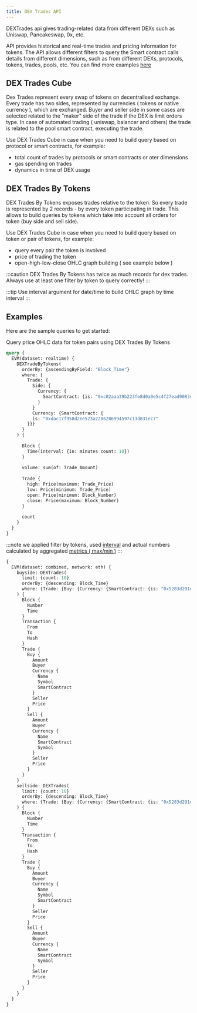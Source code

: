 ```yaml
---
title: DEX Trades API
---
```


<head>
<meta name="title" content="DEX Trades API"/>
<meta name="description" content="Get address balance and history on the DEX Trades blockchain. Also, get address balance and history for tokens or NFTs on the DEX Trades blockchain."/>
<meta name="keywords" content="DEX Trades api, DEX Trades python api, DEX Trades nft api, DEX Trades scan api, DEX Trades api, DEX Trades api docs, DEX Trades crypto api, DEX Trades blockchain api,matic network api"/>
<meta name="robots" content="index, follow"/>
<meta http-equiv="Content-Type" content="text/html; charset=utf-8"/>
<meta name="language" content="English"/>

<!-- Open Graph / Facebook -->
<meta property="og:type" content="website" />
<meta property="og:title" content="DEX Trades, address balance and history API" />
<meta property="og:description" content="Get DEX trades data for EVM chains. Also, get address balance and history for tokens or NFTs on the EVM chain." />

<!-- Twitter -->
<meta property="twitter:card" content="summary_large_image" />
<meta property="twitter:title" content="DEX Trades API" />
<meta property="twitter:description" content="Get DEX trades data for EVM chains. Also, get address balance and history for tokens or NFTs on the EVM chain." />
</head>


DEXTrades api gives trading-related data from different DEXs such as Uniswap, Pancakeswap, 0x, etc.

API provides historical and real-time trades and pricing information for tokens. The API allows different filters to query the Smart contract calls details from different dimensions, such as from different DEXs, protocols, tokens, trades, pools, etc. 
You can find more examples [here](/docs/examples/dextrades/get-trading-pairs-of-token)


## DEX Trades Cube

Dex Trades represent every swap of tokens on decentralised exchange. Every trade has
two sides, represented by currencies ( tokens or native currency ), which are exchanged.
Buyer and seller side in some cases are selected related to the "maker" side of the trade if
the DEX is limit orders type. In case of automated trading ( uniswap, balancer and others)
the trade is related to the pool smart contract, executing the trade.

Use DEX Trades Cube in case when you need to build query based on protocol or smart contracts, for example:

* total count of trades by protocols or smart contracts or oter dimensions
* gas spending on trades
* dynamics in time of DEX usage

## DEX Trades By Tokens

DEX Trades By Tokens exposes trades relative to the token. So every trade is represented by 2 records - by every token
participating in trade. This allows to build queries by tokens which take into account all orders for token
(buy side and sell side).

Use DEX Trades Cube in case when you need to build query based on token or pair of tokens, for example:

* query every pair the token is involved
* price of trading the token
* open-high-low-close OHLC graph building ( see example below )

:::caution
DEX Trades By Tokens has twice as much records for dex trades. Always use at least one filter by token
to query correctly! 
:::

:::tip
Use interval argument for date/time to build OHLC graph by time interval
:::

## Examples

Here are the sample queries to get started:

Query price OHLC data for token pairs using DEX Trades By Tokens

```graphql
query {
  EVM(dataset: realtime) {
    DEXTradeByTokens(
      orderBy: {ascendingByField: "Block_Time"}
      where: {
        Trade: {
          Side: {
            Currency: {
              SmartContract: {is: "0xc02aaa39b223fe8d0a0e5c4f27ead9083c756cc2"}
            }
          }
          Currency: {SmartContract: {
          is: "0xdac17f958d2ee523a2206206994597c13d831ec7"
        }}}
      }
    ) {
      
      Block {
        Time(interval: {in: minutes count: 10})
      }
      
      volume: sum(of: Trade_Amount)
      
      Trade {
      	high: Price(maximum: Trade_Price)
        low: Price(minimum: Trade_Price)
        open: Price(minimum: Block_Number)
        close: Price(maximum: Block_Number)
      }
      
      count
    }
  }
}
```

:::note
we applied filter by tokens, used [interval](/docs/graphql/datetime) and actual numbers 
calculated by  aggregated [metrics ( max/min )](/docs/graphql/calculations)
:::


```graphql
{
  EVM(dataset: combined, network: eth) {
    buyside: DEXTrades(
      limit: {count: 10}
      orderBy: {descending: Block_Time}
      where: {Trade: {Buy: {Currency: {SmartContract: {is: "0x5283d291dbcf85356a21ba090e6db59121208b44"}}}}, Block: {Time: {since: "2023-03-03T01:00:00Z", till: "2023-03-05T05:15:23Z"}}}
    ) {
      Block {
        Number
        Time
      }
      Transaction {
        From
        To
        Hash
      }
      Trade {
        Buy {
          Amount
          Buyer
          Currency {
            Name
            Symbol
            SmartContract
          }
          Seller
          Price
        }
        Sell {
          Amount
          Buyer
          Currency {
            Name
            SmartContract
            Symbol
          }
          Seller
          Price
        }
      }
    }
    sellside: DEXTrades(
      limit: {count: 10}
      orderBy: {descending: Block_Time}
      where: {Trade: {Buy: {Currency: {SmartContract: {is: "0x5283d291dbcf85356a21ba090e6db59121208b44"}}}}, Block: {Time: {since: "2023-03-03T01:00:00Z", till: "2023-03-05T05:15:23Z"}}}
    ) {
      Block {
        Number
        Time
      }
      Transaction {
        From
        To
        Hash
      }
      Trade {
        Buy {
          Amount
          Buyer
          Currency {
            Name
            Symbol
            SmartContract
          }
          Seller
          Price
        }
        Sell {
          Amount
          Buyer
          Currency {
            Name
            SmartContract
            Symbol
          }
          Seller
          Price
        }
      }
    }
  }
}

```

